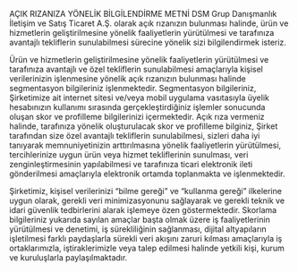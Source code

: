 AÇIK RIZANIZA YÖNELİK BİLGİLENDİRME METNİ
DSM Grup Danışmanlık İletişim ve Satış Ticaret A.Ş. olarak açık rızanızın bulunması halinde, ürün ve hizmetlerin geliştirilmesine yönelik faaliyetlerin yürütülmesi ve tarafınıza avantajlı tekliflerin sunulabilmesi sürecine yönelik sizi bilgilendirmek isteriz.

Ürün ve hizmetlerin geliştirilmesine yönelik faaliyetlerin yürütülmesi ve tarafınıza avantajlı ve özel tekliflerin sunulabilmesi amaçlarıyla kişisel verilerinizin işlenmesine yönelik açık rızanızın bulunması halinde segmentasyon bilgileriniz işlenmektedir. Segmentasyon bilgileriniz, Şirketimize ait internet sitesi ve/veya mobil uygulama vasıtasıyla üyelik hesabınızın kullanımı sırasında gerçekleştirdiğiniz işlemler sonucunda oluşan skor ve profilleme bilgilerinizi içermektedir. Açık rıza vermeniz halinde, tarafınıza yönelik oluşturulacak skor ve profilleme bilginiz, Şirket tarafından size özel avantajlı tekliflerin sunulabilmesi, sizleri daha iyi tanıyarak memnuniyetinizin arttırılmasına yönelik faaliyetlerin yürütülmesi, tercihlerinize uygun ürün veya hizmet tekliflerinin sunulması, veri zenginleştirmesinin yapılabilmesi ve tarafınıza ticari elektronik ileti gönderilmesi amaçlarıyla  elektronik ortamda toplanmakta ve işlenmektedir.

Şirketimiz, kişisel verilerinizi “bilme gereği” ve “kullanma gereği” ilkelerine uygun olarak, gerekli veri minimizasyonunu sağlayarak ve gerekli teknik ve idari güvenlik tedbirlerini alarak işlemeye özen göstermektedir. Skorlama bilgileriniz yukarıda sayılan amaçlar başta olmak üzere iş faaliyetlerinin yürütülmesi ve denetimi, iş sürekliliğinin sağlanması, dijital altyapıların işletilmesi farklı paydaşlarla sürekli veri akışını zaruri kılması amaçlarıyla iş ortaklarımızla, iştiraklerimizle veya talep edilmesi halinde yetkili kişi, kurum ve kuruluşlarla paylaşılmaktadır.